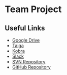 Team Project
============

Useful Links
------------
- [Google Drive](https://drive.google.com/folderview?id=0BxfQfpm9Zt6KTzlKejB5YXZXbW8&usp=sharing)
- [Taiga](https://tree.taiga.io/project/michaeloultram-team-project/)
- [Kobra](https://kobra.io)
- [Slack](https://uobcsteam.slack.com/)
- [SVN Repository](https://codex.cs.bham.ac.uk/svn/team-project/A4/)
- [GitHub Repository](https://github.com/ToastNumber/A4)
